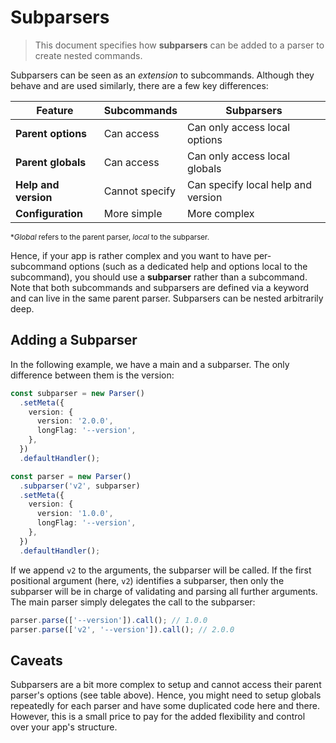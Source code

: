# Subparsers

> This document specifies how **subparsers** can be added to a parser to create nested commands.

Subparsers can be seen as an _extension_ to subcommands. Although they behave and are used similarly, there are a few key differences:

| Feature              | Subcommands    | Subparsers                         |
| -------------------- | -------------- | ---------------------------------- |
| **Parent options**   | Can access     | Can only access local options      |
| **Parent globals**   | Can access     | Can only access local globals      |
| **Help and version** | Cannot specify | Can specify local help and version |
| **Configuration**    | More simple    | More complex                       |

<sub>\*_Global_ refers to the parent parser, _local_ to the subparser.</sub>

Hence, if your app is rather complex and you want to have per-subcommand options (such as a dedicated help and options local to the subcommand), you should use a **subparser** rather than a subcommand. Note that both subcommands and subparsers are defined via a keyword and can live in the same parent parser. Subparsers can be nested arbitrarily deep.

## Adding a Subparser

In the following example, we have a main and a subparser. The only difference between them is the version:

```ts
const subparser = new Parser()
  .setMeta({
    version: {
      version: '2.0.0',
      longFlag: '--version',
    },
  })
  .defaultHandler();

const parser = new Parser()
  .subparser('v2', subparser)
  .setMeta({
    version: {
      version: '1.0.0',
      longFlag: '--version',
    },
  })
  .defaultHandler();
```

If we append `v2` to the arguments, the subparser will be called. If the first positional argument (here, `v2`) identifies a subparser, then only the subparser will be in charge of validating and parsing all further arguments. The main parser simply delegates the call to the subparser:

```ts
parser.parse(['--version']).call(); // 1.0.0
parser.parse(['v2', '--version']).call(); // 2.0.0
```

## Caveats

Subparsers are a bit more complex to setup and cannot access their parent parser's options (see table above). Hence, you might need to setup globals repeatedly for each parser and have some duplicated code here and there. However, this is a small price to pay for the added flexibility and control over your app's structure.
